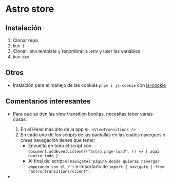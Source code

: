 # Astro store

## Instalación
1. Clonar repo
2. `bun i`
3. Clonar .env.template y renombrar a .env y user las variables
4. `bun dev`

## Otros
- Intalación para el manejo de las cookies `pnpm i js-cookie` con [js-cookie](https://www.npmjs.com/package/js-cookie)

## Comentarios interesantes

- Para que se den las view transition bonitas, necesitas tener varias cosas:
  1. En el Head más alto de la app el ` <ViewTransitions />`
  2. En cada uno de los scripts de las pantallas en las cuales navegues o crees navegación tienes que tener:
      - Envuelto en todo el script con `document.addEventListener("astro:page-load", () => { aquí dentro todo }`
      - Al final del script el `navigate('página donde quieras navergar empezando con el /')` e importarlo de `import { navigate } from "astro:transitions/client";`

- 